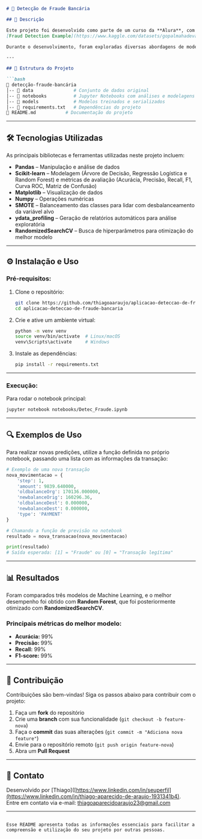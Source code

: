```markdown
# 🏦 Detecção de Fraude Bancária

## 📄 Descrição

Este projeto foi desenvolvido como parte de um curso da **Alura**, com o objetivo de detectar fraudes bancárias utilizando técnicas de Machine Learning. O conjunto de dados utilizado é fictício e foi retirado do Kaggle:  
[Fraud Detection Example](https://www.kaggle.com/datasets/gopalmahadevan/fraud-detection-example).  

Durante o desenvolvimento, foram exploradas diversas abordagens de modelagem para identificar transações fraudulentas, considerando métricas de desempenho e técnicas de balanceamento de dados.

---

## 📂 Estrutura do Projeto

```bash
📂 detecção-fraude-bancária
│-- 📂 data               # Conjunto de dados original
│-- 📂 notebooks          # Jupyter Notebooks com análises e modelagens
│-- 📂 models             # Modelos treinados e serializados
│-- 📄 requirements.txt   # Dependências do projeto
📄 README.md           # Documentação do projeto
```

---

## 🛠 Tecnologias Utilizadas

As principais bibliotecas e ferramentas utilizadas neste projeto incluem:

- **Pandas** – Manipulação e análise de dados  
- **Scikit-learn** – Modelagem (Árvore de Decisão, Regressão Logística e Random Forest) e métricas de avaliação (Acurácia, Precisão, Recall, F1, Curva ROC, Matriz de Confusão)  
- **Matplotlib** – Visualização de dados  
- **Numpy** – Operações numéricas  
- **SMOTE** – Balanceamento das classes para lidar com desbalanceamento da variável alvo  
- **ydata_profiling** – Geração de relatórios automáticos para análise exploratória  
- **RandomizedSearchCV** – Busca de hiperparâmetros para otimização do melhor modelo  

---

## ⚙️ Instalação e Uso

### **Pré-requisitos:**

1. Clone o repositório:  
   ```bash
   git clone https://github.com/thiagoaaraujo/aplicacao-deteccao-de-fraude-bancaria.git
   cd aplicacao-deteccao-de-fraude-bancaria
   ```
2. Crie e ative um ambiente virtual:  
   ```bash
   python -m venv venv
   source venv/bin/activate  # Linux/macOS
   venv\Scripts\activate     # Windows
   ```
3. Instale as dependências:  
   ```bash
   pip install -r requirements.txt
   ```

---

### **Execução:**

Para rodar o notebook principal:  
```bash
jupyter notebook notebooks/Detec_Fraude.ipynb
```

---

## 🔍 Exemplos de Uso

Para realizar novas predições, utilize a função definida no próprio notebook, passando uma lista com as informações da transação:

```python
# Exemplo de uma nova transação
nova_movimentacao = {
    'step': 1,
    'amount': 9839.640000,
    'oldbalanceOrg': 170136.000000,
    'newbalanceOrig': 160296.36,
    'oldbalanceDest': 0.000000,
    'newbalanceDest': 0.000000,
    'type': 'PAYMENT'
}

# Chamando a função de previsão no notebook
resultado = nova_transacao(nova_movimentacao)

print(resultado)
# Saída esperada: [1] = "Fraude" ou [0] = "Transação legítima"
```
---

## 📊 Resultados

Foram comparados três modelos de Machine Learning, e o melhor desempenho foi obtido com **Random Forest**, que foi posteriormente otimizado com **RandomizedSearchCV**.  

### **Principais métricas do melhor modelo:**  
- **Acurácia:** 99%  
- **Precisão:** 99%  
- **Recall:** 99%  
- **F1-score:** 99%  

---

## 🤝 Contribuição

Contribuições são bem-vindas! Siga os passos abaixo para contribuir com o projeto:

1. Faça um **fork** do repositório  
2. Crie uma **branch** com sua funcionalidade (`git checkout -b feature-nova`)  
3. Faça o **commit** das suas alterações (`git commit -m "Adiciona nova feature"`)  
4. Envie para o repositório remoto (`git push origin feature-nova`)  
5. Abra um **Pull Request**  

---

## 📧 Contato

Desenvolvido por [Thiago]([https://www.linkedin.com/in/seuperfil](https://www.linkedin.com/in/thiago-aparecido-de-araujo-1931341b4).  
Entre em contato via e-mail: thiagoaparecidoaraujo23@gmail.com 

---

```

Esse README apresenta todas as informações essenciais para facilitar a compreensão e utilização do seu projeto por outras pessoas.
